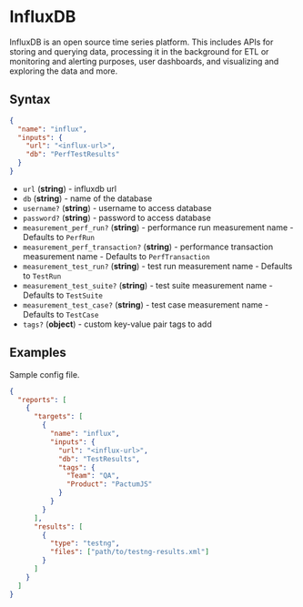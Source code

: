# InfluxDB

InfluxDB is an open source time series platform. This includes APIs for storing and querying data, processing it in the background for ETL or monitoring and alerting purposes, user dashboards, and visualizing and exploring the data and more.

## Syntax

```json
{
  "name": "influx",
  "inputs": {
    "url": "<influx-url>",
    "db": "PerfTestResults"
  }
}
```

- `url` (**string**) - influxdb url
- `db` (**string**) - name of the database
- `username?` (**string**) - username to access database
- `password?` (**string**) - password to access database
- `measurement_perf_run?` (**string**) - performance run measurement name - Defaults to `PerfRun`
- `measurement_perf_transaction?` (**string**) - performance transaction measurement name - Defaults to `PerfTransaction`
- `measurement_test_run?` (**string**) - test run measurement name - Defaults to `TestRun`
- `measurement_test_suite?` (**string**) - test suite measurement name - Defaults to `TestSuite`
- `measurement_test_case?` (**string**) - test case measurement name - Defaults to `TestCase`
- `tags?` (**object**) - custom key-value pair tags to add


## Examples

Sample config file.

```json {5-15}
{
  "reports": [
    {
      "targets": [
        {
          "name": "influx",
          "inputs": {
            "url": "<influx-url>",
            "db": "TestResults",
            "tags": {
              "Team": "QA",
              "Product": "PactumJS"
            }
          }
        }
      ],
      "results": [
        {
          "type": "testng",
          "files": ["path/to/testng-results.xml"]
        }
      ]
    }
  ]
}
```
